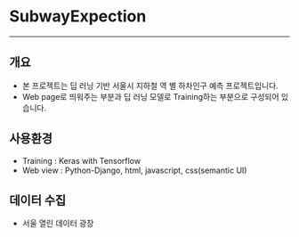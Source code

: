 # SubwayExpection

--------------
## 개요
-	본 프로젝트는 딥 러닝 기반 서울시 지하철 역 별 하차인구 예측 프로젝트입니다.
-	Web page로 띄워주는 부분과 딥 러닝 모델로 Training하는 부분으로 구성되어 있습니다.

## 사용환경
- Training : Keras with Tensorflow
- Web view : Python-Django, html, javascript, css(semantic UI)

## 데이터 수집
- 서울 열린 데이터 광장
